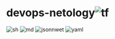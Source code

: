 # devops-netology![tf](https://github.com/Plakhoff/devops-netology/assets/110332753/e42c0c41-ace7-4a75-a6ea-b7e182d39fd9)
![sh](https://github.com/Plakhoff/devops-netology/assets/110332753/34c373a4-0635-4cf1-9006-9ff5a4775acb)
![md](https://github.com/Plakhoff/devops-netology/assets/110332753/f27dd5db-ddf6-4e6f-b5f5-8ec786b6e877)
![jsonnwet](https://github.com/Plakhoff/devops-netology/assets/110332753/2fceeb99-db58-4c8d-9327-a951b1fe5c8f)
![yaml](https://github.com/Plakhoff/devops-netology/assets/110332753/519f3f67-bd35-40ab-a0d5-285d87831e6a)
